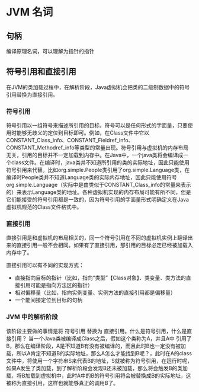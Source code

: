 # JVM 名词
## 句柄
编译原理名词，可以理解为指针的指针
## 符号引用和直接引用
在JVM的类加载过程中，在解析阶段，Java虚拟机会把类的二级制数据中的符号引用替换为直接引用。
### 符号引用
符号引用以一组符号来描述所引用的目标，符号可以是任何形式的字面量，只要使用时能够无歧义的定位到目标即可。例如，在Class文件中它以CONSTANT_Class_info、CONSTANT_Fieldref_info、CONSTANT_Methodref_info等类型的常量出现。符号引用与虚拟机的内存布局无关，引用的目标并不一定加载到内存中。在Java中，一个java类将会编译成一个class文件。在编译时，java类并不知道所引用的类的实际地址，因此只能使用符号引用来代替。比如org.simple.People类引用了org.simple.Language类，在编译时People类并不知道Language类的实际内存地址，因此只能使用符号org.simple.Language（实际中是由类似于CONSTANT_Class_info的常量来表示的）来表示Language类的地址。各种虚拟机实现的内存布局可能有所不同，但是它们能接受的符号引用都是一致的，因为符号引用的字面量形式明确定义在Java虚拟机规范的Class文件格式中。
### 直接引用
直接引用是和虚拟机的布局相关的，同一个符号引用在不同的虚拟机实例上翻译出来的直接引用一般不会相同。如果有了直接引用，那引用的目标必定已经被加载入内存中了。

直接引用可以有不同的实现方式：

- 直接指向目标的指针（比如，指向“类型”【Class对象】、类变量、类方法的直接引用可能是指向方法区的指针）
- 相对偏移量（比如，指向实例变量、实例方法的直接引用都是偏移量）
- 一个能间接定位到目标的句柄

### JVM 中的解析阶段
该阶段主要做的事情是将 符号引用 替换为 直接引用。什么是符号引用，什么是直接引用？
当一个Java类被编译成Class之后，假如这个类称为A，并且A中 引用了B，那么在编译阶段，A是不知道B有没有被编译的，而且此时B也一定没有被加载，所以A肯定不知道B的实际地址，那么A怎么才能找到B呢？，此时在A的class文件中，将使用一个字符串S来代表B的地址，S就被称为符号引用，在运行时呢，如果A发生了类加载，到了解析阶段会发现B还未被加载，那么将会触发B的类加载，将B加载到虚拟机中，此时A中的B的符号引用将会被替换成B的实际地址，这被称为直接引用，这样也就能够真正的调用B了。
